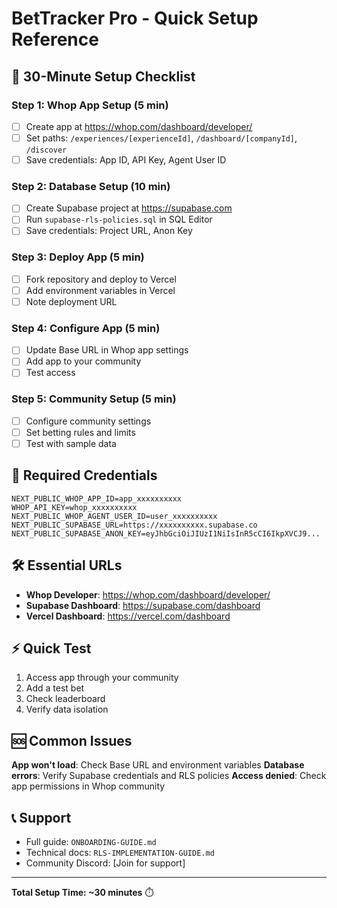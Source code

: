 # BetTracker Pro - Quick Setup Reference

## 🚀 30-Minute Setup Checklist

### Step 1: Whop App Setup (5 min)
- [ ] Create app at https://whop.com/dashboard/developer/
- [ ] Set paths: `/experiences/[experienceId]`, `/dashboard/[companyId]`, `/discover`
- [ ] Save credentials: App ID, API Key, Agent User ID

### Step 2: Database Setup (10 min)
- [ ] Create Supabase project at https://supabase.com
- [ ] Run `supabase-rls-policies.sql` in SQL Editor
- [ ] Save credentials: Project URL, Anon Key

### Step 3: Deploy App (5 min)
- [ ] Fork repository and deploy to Vercel
- [ ] Add environment variables in Vercel
- [ ] Note deployment URL

### Step 4: Configure App (5 min)
- [ ] Update Base URL in Whop app settings
- [ ] Add app to your community
- [ ] Test access

### Step 5: Community Setup (5 min)
- [ ] Configure community settings
- [ ] Set betting rules and limits
- [ ] Test with sample data

## 🔑 Required Credentials

```
NEXT_PUBLIC_WHOP_APP_ID=app_xxxxxxxxxx
WHOP_API_KEY=whop_xxxxxxxxxx
NEXT_PUBLIC_WHOP_AGENT_USER_ID=user_xxxxxxxxxx
NEXT_PUBLIC_SUPABASE_URL=https://xxxxxxxxxx.supabase.co
NEXT_PUBLIC_SUPABASE_ANON_KEY=eyJhbGciOiJIUzI1NiIsInR5cCI6IkpXVCJ9...
```

## 🛠️ Essential URLs

- **Whop Developer**: https://whop.com/dashboard/developer/
- **Supabase Dashboard**: https://supabase.com/dashboard
- **Vercel Dashboard**: https://vercel.com/dashboard

## ⚡ Quick Test

1. Access app through your community
2. Add a test bet
3. Check leaderboard
4. Verify data isolation

## 🆘 Common Issues

**App won't load**: Check Base URL and environment variables
**Database errors**: Verify Supabase credentials and RLS policies
**Access denied**: Check app permissions in Whop community

## 📞 Support

- Full guide: `ONBOARDING-GUIDE.md`
- Technical docs: `RLS-IMPLEMENTATION-GUIDE.md`
- Community Discord: [Join for support]

---
**Total Setup Time: ~30 minutes** ⏱️
